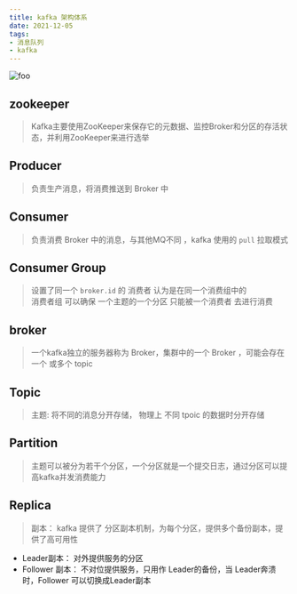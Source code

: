 ```yaml
---
title: kafka 架构体系
date: 2021-12-05
tags:
- 消息队列
- kafka
---
```


<img :src="$withBase('/middleware/kafka/framework1.jpg')" alt="foo">

## zookeeper
> Kafka主要使用ZooKeeper来保存它的元数据、监控Broker和分区的存活状态，并利用ZooKeeper来进行选举  

## Producer
> 负责生产消息，将消费推送到 Broker 中  

## Consumer
> 负责消费 Broker 中的消息，与其他MQ不同 ，kafka 使用的 `pull`   拉取模式  

## Consumer Group
> 设置了同一个 `broker.id`  的 消费者 认为是在同一个消费组中的  
> 消费者组 可以确保 一个主题的一个分区 只能被一个消费者 去进行消费  

## broker
> 一个kafka独立的服务器称为 Broker，集群中的一个 Broker ，可能会存在一个 或多个 topic  

## Topic
> 主题: 将不同的消息分开存储， 物理上 不同 tpoic 的数据时分开存储  

## Partition
> 主题可以被分为若干个分区，一个分区就是一个提交日志，通过分区可以提高kafka并发消费能力  

## Replica
> 副本： kafka 提供了 分区副本机制，为每个分区，提供多个备份副本，提供了高可用性  

- Leader副本： 对外提供服务的分区
- Follower 副本： 不对位提供服务，只用作 Leader的备份，当 Leader奔溃时，Follower 可以切换成Leader副本
